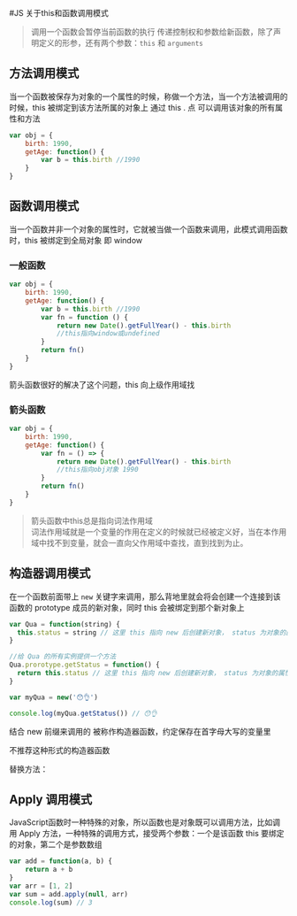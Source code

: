 #JS 关于this和函数调用模式

> 调用一个函数会暂停当前函数的执行 传递控制权和参数给新函数，除了声明定义的形参，还有两个参数：`this` 和 `arguments`

## 方法调用模式

当一个函数被保存为对象的一个属性的时候，称做一个方法，当一个方法被调用的时候，this 被绑定到该方法所属的对象上 通过 this . 点 可以调用该对象的所有属性和方法

```js
var obj = {
	birth: 1990,
	getAge: function() {
		var b = this.birth //1990
	}
}

```



## 函数调用模式

当一个函数并非一个对象的属性时，它就被当做一个函数来调用，此模式调用函数时，this 被绑定到全局对象 即 window

### 一般函数

```js
var obj = {
	birth: 1990,
	getAge: function() {
		var b = this.birth //1990
		var fn = function () {
			return new Date().getFullYear() - this.birth 
			//this指向window或undefined
		}
		return fn()
	}
}

```

箭头函数很好的解决了这个问题，this 向上级作用域找

### 箭头函数

```js
var obj = {
	birth: 1990,
	getAge: function() {
		var fn = () => {
			return new Date().getFullYear() - this.birth 
			//this指向obj对象 1990
		}
		return fn()
	}
}
```
>箭头函数中this总是指向词法作用域  
>词法作用域就是一个变量的作用在定义的时候就已经被定义好，当在本作用域中找不到变量，就会一直向父作用域中查找，直到找到为止。



## 构造器调用模式

在一个函数前面带上 `new` 关键字来调用，那么背地里就会将会创建一个连接到该函数的 prototype 成员的新对象，同时 this 会被绑定到那个新对象上

```js
var Qua = function(string) {
  this.status = string // 这里 this 指向 new 后创建新对象， status 为对象的属性
}

//给 Qua 的所有实例提供一个方法
Qua.prorotype.getStatus = function() {
  return this.status // 这里 this 指向 new 后创建新对象， status 为对象的属性 该函数为对象的方法
}

var myQua = new('😯👌')

console.log(myQua.getStatus()) // 😯👌

```

结合 new 前缀来调用的 被称作构造器函数，约定保存在首字母大写的变量里

不推荐这种形式的构造器函数

替换方法：



## Apply 调用模式

JavaScript函数时一种特殊的对象，所以函数也是对象既可以调用方法，比如调用 Apply 方法，一种特殊的调用方式，接受两个参数：一个是该函数 this 要绑定的对象，第二个是参数数组

```js
var add = function(a, b) {
	return a + b
}
var arr = [1, 2]
var sum = add.apply(null, arr)
console.log(sum) // 3
```





